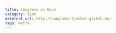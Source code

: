 ```yaml
---
title: Congress on Guns
category: link
external_url: http://congress-tracker.glitch.me/
tags: extra
---
```


